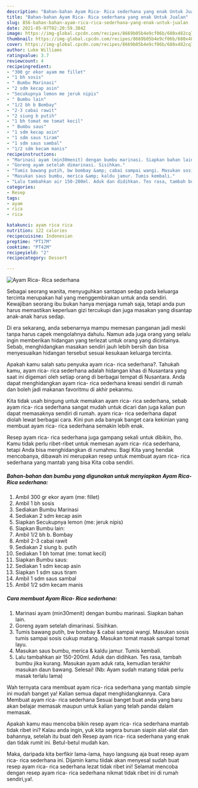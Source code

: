 ```yaml
---
description: "Bahan-bahan Ayam Rica- Rica sederhana yang enak Untuk Jualan"
title: "Bahan-bahan Ayam Rica- Rica sederhana yang enak Untuk Jualan"
slug: 856-bahan-bahan-ayam-rica-rica-sederhana-yang-enak-untuk-jualan
date: 2021-05-07T02:20:59.384Z
image: https://img-global.cpcdn.com/recipes/8669b05b4e9cf06b/680x482cq70/ayam-rica-rica-sederhana-foto-resep-utama.jpg
thumbnail: https://img-global.cpcdn.com/recipes/8669b05b4e9cf06b/680x482cq70/ayam-rica-rica-sederhana-foto-resep-utama.jpg
cover: https://img-global.cpcdn.com/recipes/8669b05b4e9cf06b/680x482cq70/ayam-rica-rica-sederhana-foto-resep-utama.jpg
author: Luke Williams
ratingvalue: 3.7
reviewcount: 4
recipeingredient:
- "300 gr ekor ayam me fillet"
- "1 bh sosis"
- " Bumbu Marinasi"
- "2 sdm kecap asin"
- "Secukupnya lemon me jeruk nipis"
- " Bumbu lain"
- "1/2 bh b Bombay"
- "2-3 cabai rawit"
- "2 siung b putih"
- "1 bh tomat me tomat kecil"
- " Bumbu saus"
- "1 sdm kecap asin"
- "1 sdm saus tiram"
- "1 sdm saus sambal"
- "1/2 sdm kecam manis"
recipeinstructions:
- "Marinasi ayam (min30menit) dengan bumbu marinasi. Siapkan bahan lain."
- "Goreng ayam setelah dimarinasi. Sisihkan."
- "Tumis bawang putih, bw bombay &amp; cabai sampai wangi. Masukan sosis tumis sampai sosis cukup matang. Masukan tomat masak sampai tomat layu."
- "Masukan saus bumbu, merica &amp; kaldu jamur. Tumis kembali."
- "Lalu tambahkan air 150-200ml. Aduk dan didihkan. Tes rasa, tambah bumbu jika kurang. Masukan ayam aduk rata, kemudian terakhir masukan daun bawang. Selesai! (Nb: Ayam sudah matang tidak perlu masak terlalu lama)"
categories:
- Resep
tags:
- ayam
- rica
- rica

katakunci: ayam rica rica 
nutrition: 122 calories
recipecuisine: Indonesian
preptime: "PT17M"
cooktime: "PT42M"
recipeyield: "2"
recipecategory: Dessert

---
```



![Ayam Rica- Rica sederhana](https://img-global.cpcdn.com/recipes/8669b05b4e9cf06b/680x482cq70/ayam-rica-rica-sederhana-foto-resep-utama.jpg)

Sebagai seorang wanita, menyuguhkan santapan sedap pada keluarga tercinta merupakan hal yang menggembirakan untuk anda sendiri. Kewajiban seorang ibu bukan hanya menjaga rumah saja, tetapi anda pun harus memastikan keperluan gizi tercukupi dan juga masakan yang disantap anak-anak harus sedap.

Di era  sekarang, anda sebenarnya mampu memesan panganan jadi meski tanpa harus capek mengolahnya dahulu. Namun ada juga orang yang selalu ingin memberikan hidangan yang terlezat untuk orang yang dicintainya. Sebab, menghidangkan masakan sendiri jauh lebih bersih dan bisa menyesuaikan hidangan tersebut sesuai kesukaan keluarga tercinta. 



Apakah kamu salah satu penyuka ayam rica- rica sederhana?. Tahukah kamu, ayam rica- rica sederhana adalah hidangan khas di Nusantara yang saat ini digemari oleh setiap orang di berbagai tempat di Nusantara. Anda dapat menghidangkan ayam rica- rica sederhana kreasi sendiri di rumah dan boleh jadi makanan favoritmu di akhir pekanmu.

Kita tidak usah bingung untuk memakan ayam rica- rica sederhana, sebab ayam rica- rica sederhana sangat mudah untuk dicari dan juga kalian pun dapat memasaknya sendiri di rumah. ayam rica- rica sederhana dapat diolah lewat berbagai cara. Kini pun ada banyak banget cara kekinian yang membuat ayam rica- rica sederhana semakin lebih enak.

Resep ayam rica- rica sederhana juga gampang sekali untuk dibikin, lho. Kamu tidak perlu ribet-ribet untuk memesan ayam rica- rica sederhana, tetapi Anda bisa menghidangkan di rumahmu. Bagi Kita yang hendak mencobanya, dibawah ini merupakan resep untuk membuat ayam rica- rica sederhana yang mantab yang bisa Kita coba sendiri.

<!--inarticleads1-->

##### Bahan-bahan dan bumbu yang digunakan untuk menyiapkan Ayam Rica- Rica sederhana:

1. Ambil 300 gr ekor ayam (me: fillet)
1. Ambil 1 bh sosis
1. Sediakan  Bumbu Marinasi
1. Sediakan 2 sdm kecap asin
1. Siapkan Secukupnya lemon (me: jeruk nipis)
1. Siapkan  Bumbu lain:
1. Ambil 1/2 bh b. Bombay
1. Ambil 2-3 cabai rawit
1. Sediakan 2 siung b. putih
1. Sediakan 1 bh tomat (me: tomat kecil)
1. Siapkan  Bumbu saus:
1. Sediakan 1 sdm kecap asin
1. Siapkan 1 sdm saus tiram
1. Ambil 1 sdm saus sambal
1. Ambil 1/2 sdm kecam manis




<!--inarticleads2-->

##### Cara membuat Ayam Rica- Rica sederhana:

1. Marinasi ayam (min30menit) dengan bumbu marinasi. Siapkan bahan lain.
1. Goreng ayam setelah dimarinasi. Sisihkan.
1. Tumis bawang putih, bw bombay &amp; cabai sampai wangi. Masukan sosis tumis sampai sosis cukup matang. Masukan tomat masak sampai tomat layu.
1. Masukan saus bumbu, merica &amp; kaldu jamur. Tumis kembali.
1. Lalu tambahkan air 150-200ml. Aduk dan didihkan. Tes rasa, tambah bumbu jika kurang. Masukan ayam aduk rata, kemudian terakhir masukan daun bawang. Selesai! (Nb: Ayam sudah matang tidak perlu masak terlalu lama)




Wah ternyata cara membuat ayam rica- rica sederhana yang mantab simple ini mudah banget ya! Kalian semua dapat menghidangkannya. Cara Membuat ayam rica- rica sederhana Sesuai banget buat anda yang baru akan belajar memasak maupun untuk kalian yang telah pandai dalam memasak.

Apakah kamu mau mencoba bikin resep ayam rica- rica sederhana mantab tidak ribet ini? Kalau anda ingin, yuk kita segera buruan siapin alat-alat dan bahannya, setelah itu buat deh Resep ayam rica- rica sederhana yang enak dan tidak rumit ini. Betul-betul mudah kan. 

Maka, daripada kita berfikir lama-lama, hayo langsung aja buat resep ayam rica- rica sederhana ini. Dijamin kamu tiidak akan menyesal sudah buat resep ayam rica- rica sederhana lezat tidak ribet ini! Selamat mencoba dengan resep ayam rica- rica sederhana nikmat tidak ribet ini di rumah sendiri,ya!.


